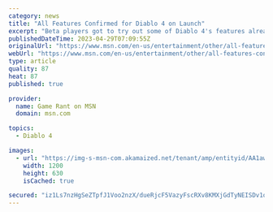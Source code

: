 ```yaml
---
category: news
title: "All Features Confirmed for Diablo 4 on Launch"
excerpt: "Beta players got to try out some of Diablo 4's features already, but there are plenty more that will be made available when the game launches in June."
publishedDateTime: 2023-04-29T07:09:55Z
originalUrl: "https://www.msn.com/en-us/entertainment/other/all-features-confirmed-for-diablo-4-on-launch/ar-AA1awAK0"
webUrl: "https://www.msn.com/en-us/entertainment/other/all-features-confirmed-for-diablo-4-on-launch/ar-AA1awAK0"
type: article
quality: 87
heat: 87
published: true

provider:
  name: Game Rant on MSN
  domain: msn.com

topics:
  - Diablo 4

images:
  - url: "https://img-s-msn-com.akamaized.net/tenant/amp/entityid/AA1awDm2.img?h=630&w=1200&m=6&q=60&o=t&l=f&f=jpg"
    width: 1200
    height: 630
    isCached: true

secured: "iz1Ls7nzHgSeZTpfJ1Voo2nzX/dueRjcF5VazyFscRXv8KMXjGdTyNEISDv1qbz0lbEjPbbUHFlTNOytkQQ1KrICF+SbNVKmnSO7N1LhQVxZoKI6F3G2MUAY9hanyGlRnQnDDT4ffA1lOfDLqxbGd7B5BXyeY1+C2PfSrLRRcY6TI6rMrGhnRKGVOXmG2TIm8FJipNULfDQyp7XY/MSiODwv8nQHAEqmT2pBcC5KRQhc6LlN6g2PL3HmhcVGEBTKFh554zoYYpxh6scYCCrwXiMr4u/LhB5hIqXuJtpwzzLDmswb6rHe4lyJD7ra9++xSOFdvkcVKwqAO7PevtR/Eyyj8odZXZ6KxnBwAORjSIY=;ib/f6DtKP6yEaUEscg4iig=="
---
```


